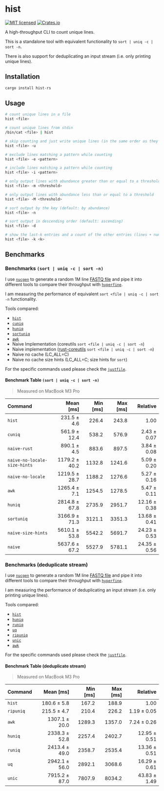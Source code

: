 # hist

[![MIT licensed](https://img.shields.io/badge/license-MIT-blue.svg)](./LICENSE.md)
[![Crates.io](https://img.shields.io/crates/d/hist-rs?color=orange&label=crates.io)](https://crates.io/crates/hist-rs)

A high-throughput CLI to count unique lines.

This is a standalone tool with equivalent functionality to `sort | uniq -c | sort -n`.

There is also support for deduplicating an input stream (i.e. only printing unique lines).

## Installation

```bash
cargo install hist-rs
```

## Usage

```bash
# count unique lines in a file
hist <file>

# count unique lines from stdin
/bin/cat <file> | hist

# skip counting and just write unique lines (in the same order as they appear)
hist <file> -u

# exclude lines matching a pattern while counting
hist <file> -e <pattern>

# include lines matching a pattern while counting
hist <file> -i <pattern>

# only output lines with abundance greater than or equal to a threshold
hist <file> -m <threshold>

# only output lines with abundance less than or equal to a threshold
hist <file> -M <threshold>

# sort output by the key (default: by abundance)
hist <file> -n

# sort output in descending order (default: ascending)
hist <file> -d

# show the last-k entries and a count of the other entries (lines + number of elements)
hist <file> -k <k>
```

## Benchmarks

### Benchmarks `(sort | uniq -c | sort -n)`

I use [`nucgen`](https://crates.io/crates/nucgen) to generate a random 1M line [FASTQ file](https://en.wikipedia.org/wiki/FASTQ_format) and pipe it into different tools to compare their throughput with [`hyperfine`](https://lib.rs/crates/hyperfine).

I am measuring the performance of equivalent `sort <file | uniq -c | sort -n` functionality.

Tools compared:
- [`hist`](https://lib.rs/crates/hist-rs)
- [`cuniq`](https://lib.rs/crates/cuniq)
- [`huniq`](https://lib.rs/crates/huniq)
- [`sortuniq`](https://lib.rs/crates/sortuniq)
- [`awk`](https://www.gnu.org/software/gawk/manual/gawk.html)
- Naive Implementation (coreutils `sort <file | uniq -c | sort -n`)
- Naive implementation ([rust-coreutils](https://github.com/uutils/coreutils) `sort <file | uniq -c | sort -n`)
- Naive no cache (LC_ALL=C)
- Naive no cache size hints (LC_ALL=C; size hints for `sort`)

For the specific commands used please check the [`justfile`](./justfile).

#### Benchmark Table `(sort | uniq -c | sort -n)`

> Measured on MacBook M3 Pro

| Command | Mean [ms] | Min [ms] | Max [ms] | Relative |
|:---|---:|---:|---:|---:|
| `hist` | 231.5 ± 4.6 | 226.4 | 243.8 | 1.00 |
| `cuniq` | 561.9 ± 12.4 | 538.2 | 576.9 | 2.43 ± 0.07 |
| `naive-rust` | 890.1 ± 4.5 | 883.6 | 897.5 | 3.84 ± 0.08 |
| `naive-no-locale-size-hints` | 1179.2 ± 40.2 | 1132.8 | 1241.6 | 5.09 ± 0.20 |
| `naive-no-locale` | 1219.5 ± 28.7 | 1188.2 | 1276.6 | 5.27 ± 0.16 |
| `awk` | 1265.4 ± 7.1 | 1254.5 | 1278.5 | 5.47 ± 0.11 |
| `huniq` | 2814.8 ± 67.8 | 2735.9 | 2951.7 | 12.16 ± 0.38 |
| `sortuniq` | 3166.9 ± 71.3 | 3121.1 | 3351.3 | 13.68 ± 0.41 |
| `naive-size-hints` | 5610.1 ± 53.8 | 5542.2 | 5691.7 | 24.23 ± 0.53 |
| `naive` | 5637.6 ± 67.2 | 5527.9 | 5781.1 | 24.35 ± 0.56 |

### Benchmarks (deduplicate stream)

I use [`nucgen`](https://crates.io/crates/nucgen) to generate a random 1M line [FASTQ file](https://en.wikipedia.org/wiki/FASTQ_format) and pipe it into different tools to compare their throughput with [`hyperfine`](https://lib.rs/crates/hyperfine).

I am measuring the performance of deduplicating an input stream (i.e. only printing unique lines).

Tools compared:
- [`hist`](https://lib.rs/crates/hist-rs)
- [`huniq`](https://lib.rs/crates/huniq)
- [`runiq`](https://lib.rs/crates/runiq)
- [`uq`](https://lib.rs/crates/uq)
- [`ripuniq`](https://lib.rs/crates/ripuniq)
- [`unic`](https://github.com/donatj/unic)
- [`awk`](https://www.gnu.org/software/gawk/manual/gawk.html)

For the specific commands used please check the [`justfile`](./justfile).

#### Benchmark Table (deduplicate stream)

> Measured on MacBook M3 Pro

| Command | Mean [ms] | Min [ms] | Max [ms] | Relative |
|:---|---:|---:|---:|---:|
| `hist` | 180.6 ± 5.8 | 167.2 | 188.9 | 1.00 |
| `ripuniq` | 215.5 ± 4.7 | 210.4 | 226.2 | 1.19 ± 0.05 |
| `awk` | 1307.1 ± 20.0 | 1289.3 | 1357.0 | 7.24 ± 0.26 |
| `huniq` | 2338.3 ± 52.8 | 2257.4 | 2402.7 | 12.95 ± 0.51 |
| `runiq` | 2413.4 ± 49.0 | 2358.7 | 2535.4 | 13.36 ± 0.51 |
| `uq` | 2942.1 ± 56.0 | 2892.1 | 3068.6 | 16.29 ± 0.61 |
| `unic` | 7915.2 ± 87.0 | 7807.9 | 8034.2 | 43.83 ± 1.49 |
